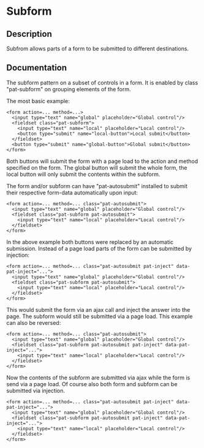 # Subform

## Description

Subfrom allows parts of a form to be submitted to different destinations.

## Documentation

The subform pattern on a subset of controls in a form. It is enabled by class
"pat-subform" on grouping elements of the form.

The most basic example:

    <form action=... method=...>
      <input type="text" name="global" placeholder="Global control"/>
      <fieldset class="pat-subform">
        <input type="text" name="local" placeholder="Local control"/>
        <button type="submit" name="local-button">Local submit</button>
      </fieldset>
      <button type="submit" name="global-button">Global submit</button>
    </form>

Both buttons will submit the form with a page load to the action and method
specified on the form. The global button will submit the whole form, the local
button will only submit the contents within the subform.

The form and/or subform can have "pat-autosubmit" installed to submit their
respective form-data automatically upon input:

    <form action=... method=... class="pat-autosubmit">
      <input type="text" name="global" placeholder="Global control"/>
      <fieldset class="pat-subform pat-autosubmit">
        <input type="text" name="local" placeholder="Local control"/>
      </fieldset>
    </form>

In the above example both buttons were replaced by an automatic submission.
Instead of a page load parts of the form can be submitted by injection:

    <form action=... method=... class="pat-autosubmit pat-inject" data-pat-inject="...">
      <input type="text" name="global" placeholder="Global control"/>
      <fieldset class="pat-subform pat-autosubmit">
        <input type="text" name="local" placeholder="Local control"/>
      </fieldset>
    </form>

This would submit the form via an ajax call and inject the answer into the page.
The subform would still be submitted via a page load. This example can also be
reversed:

    <form action=... method=... class="pat-autosubmit">
      <input type="text" name="global" placeholder="Global control"/>
      <fieldset class="pat-subform pat-autosubmit pat-inject" data-pat-inject="...">
        <input type="text" name="local" placeholder="Local control"/>
      </fieldset>
    </form>

Now the contents of the subform are submitted via ajax while the form is send
via a page load. Of course also both form and subform can be submitted via
injection.

    <form action=... method=... class="pat-autosubmit pat-inject" data-pat-inject="...">
      <input type="text" name="global" placeholder="Global control"/>
      <fieldset class="pat-subform pat-autosubmit pat-inject" data-pat-inject="...">
        <input type="text" name="local" placeholder="Local control"/>
      </fieldset>
    </form>
